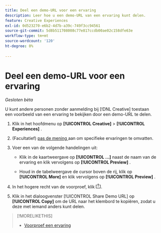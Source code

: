 ```yaml
---
title: Deel een demo-URL voor een ervaring
description: Leer hoe u een demo-URL van een ervaring kunt delen.
feature: Creative Experiences
exl-id: 0d523270-e6b2-4d7b-a39c-749f3cc94561
source-git-commit: 5d8b511708008c77e817ccdb00ae02c158dfe63e
workflow-type: tm+mt
source-wordcount: '120'
ht-degree: 0%

---
```


# Deel een demo-URL voor een ervaring

*Gesloten bèta*

U kunt andere personen zonder aanmelding bij [!DNL Creative] toestaan een voorbeeld van een ervaring te bekijken door een demo-URL te delen.

1. Klik in het hoofdmenu op **[!UICONTROL Creative]** > **[!UICONTROL Experiences]** .

1. (Facultatief) [ pas de mening ](/help/creative/introduction/customize-data-views.md) aan om specifieke ervaringen te omvatten.

1. Voer een van de volgende handelingen uit:

   * Klik in de kaartweergave op **[!UICONTROL ...]** naast de naam van de ervaring en klik vervolgens op **[!UICONTROL Preview]** .

   * Houd in de tabelweergave de cursor boven de rij, klik op **[!UICONTROL More]** en klik vervolgens op **[!UICONTROL Preview]** .

1. In het hogere recht van de voorproef, klik ![ Aandeel ](/help/creative/assets/share.png " ").

1. Klik in het dialoogvenster [!UICONTROL Share Demo URL] op **[!UICONTROL Copy]** om de URL naar het klembord te kopiëren, zodat u deze met iemand anders kunt delen.

>[!MORELIKETHIS]
>
>* [ Voorproef een ervaring ](/help/creative/experiences/experience-preview.md)
